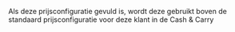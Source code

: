 Als deze prijsconfiguratie gevuld is, wordt deze gebruikt boven de standaard prijsconfiguratie voor deze klant in de Cash & Carry